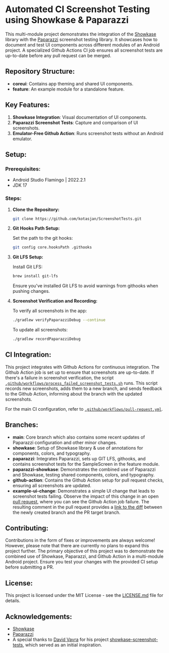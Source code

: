 # Automated CI Screenshot Testing using Showkase & Paparazzi

This multi-module project demonstrates the integration of
the [Showkase](https://github.com/airbnb/Showkase) library with
the [Paparazzi](https://github.com/cashapp/paparazzi) screenshot testing library. It showcases how
to document and test UI components across different modules of an Android project. A specialized
Github Actions CI job ensures all screenshot tests are up-to-date before any pull request can be
merged.

## Repository Structure:

- **coreui**: Contains app theming and shared UI components.
- **feature**: An example module for a standalone feature.

## Key Features:

1. **Showkase Integration**: Visual documentation of UI components.
2. **Paparazzi Screenshot Tests**: Capture and comparison of UI screenshots.
3. **Emulator-Free Github Action**: Runs screenshot tests without an Android emulator.

## Setup:

### Prerequisites:

- Android Studio Flamingo | 2022.2.1
- JDK 17

### Steps:

1. **Clone the Repository:**

   ```bash
   git clone https://github.com/kotasjan/ScreenshotTests.git
   ```

2. **Git Hooks Path Setup:**

   Set the path to the git hooks:
   ```bash
   git config core.hooksPath .githooks
    ```

3. **Git LFS Setup:**

   Install Git LFS:
   ```bash
   brew install git-lfs
   ```
   Ensure you've installed Git LFS to avoid warnings from githooks when pushing changes.

4. **Screenshot Verification and Recording:**

   To verify all screenshots in the app:
    ```bash
    ./gradlew verifyPaparazziDebug --continue
    ```

   To update all screenshots:
    ```bash
    ./gradlew recordPaparazziDebug
    ```

## CI Integration:

This project integrates with Github Actions for continuous integration. The Github Action job is set
up to ensure that screenshots are up-to-date. If there's a failure in screenshot verification, the
script [`.github/workflows/process_failed_screenshot_tests.sh`](https://github.com/kotasjan/ScreenshotTests/blob/main/.github/workflows/process_failed_screenshot_tests.sh)
runs. This script records new screenshots, adds them to a new branch, and sends feedback to the
Github Action, informing about the branch with the updated screenshots.

For the main CI configuration, refer
to [`.github/workflows/pull-request.yml`](https://github.com/kotasjan/ScreenshotTests/blob/main/.github/workflows/pull-request.yml).

## Branches:

- **main**: Core branch which also contains some recent updates of Paparazzi configuration and other
  minor changes.
- **showkase**: Setup of Showkase library & use of annotations for components, colors, and
  typography.
- **paparazzi**: Integrates Paparazzi, sets up GIT LFS, githooks, and contains screenshot tests for
  the SampleScreen in the feature module.
- **paparazzi-showkase**: Demonstrates the combined use of Paparazzi and Showkase, testing shared
  components, colors, and typography.
- **github-action**: Contains the Github Action setup for pull request checks, ensuring all
  screenshots are updated.
- **example-ui-change**: Demonstrates a simple UI change that leads to screenshot tests failing.
  Observe the impact of this change in an
  open [pull request](https://github.com/kotasjan/ScreenshotTests/pull/4), where you can see the
  Github Action job failure. The resulting comment in the pull request provides
  a [link to the diff](https://github.com/kotasjan/ScreenshotTests/compare/example-ui-change...screenshots/pr-4)
  between the newly created branch and the PR target branch.

## Contributing:

Contributions in the form of fixes or improvements are always welcome! However, please note that
there are currently no plans to expand this project further. The primary objective of this project
was to demonstrate the combined use of Showkase, Paparazzi, and Github Action in a multi-module
Android project. Ensure you test your changes with the provided CI setup before submitting a PR.

## License:

This project is licensed under the MIT License - see the [LICENSE.md](LICENSE.md) file for details.

## Acknowledgements:

- [Showkase](https://github.com/airbnb/Showkase)
- [Paparazzi](https://github.com/cashapp/paparazzi)
- A special thanks to [David Vavra](https://github.com/davidvavra) for his
  project [showkase-screenshot-tests](https://github.com/davidvavra/showkase-screenshot-tests),
  which served as an initial inspiration.




